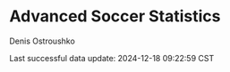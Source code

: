 # Advanced Soccer Statistics
Denis Ostroushko

<!-- gfm -->

Last successful data update: 2024-12-18 09:22:59 CST
